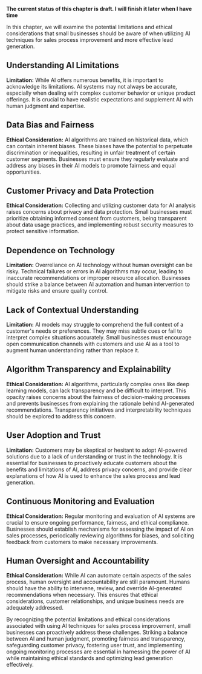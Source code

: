 **The current status of this chapter is draft. I will finish it later when I have time**

In this chapter, we will examine the potential limitations and ethical considerations that small businesses should be aware of when utilizing AI techniques for sales process improvement and more effective lead generation.

Understanding AI Limitations
----------------------------

**Limitation:** While AI offers numerous benefits, it is important to acknowledge its limitations. AI systems may not always be accurate, especially when dealing with complex customer behavior or unique product offerings. It is crucial to have realistic expectations and supplement AI with human judgment and expertise.

Data Bias and Fairness
----------------------

**Ethical Consideration:** AI algorithms are trained on historical data, which can contain inherent biases. These biases have the potential to perpetuate discrimination or inequalities, resulting in unfair treatment of certain customer segments. Businesses must ensure they regularly evaluate and address any biases in their AI models to promote fairness and equal opportunities.

Customer Privacy and Data Protection
------------------------------------

**Ethical Consideration:** Collecting and utilizing customer data for AI analysis raises concerns about privacy and data protection. Small businesses must prioritize obtaining informed consent from customers, being transparent about data usage practices, and implementing robust security measures to protect sensitive information.

Dependence on Technology
------------------------

**Limitation:** Overreliance on AI technology without human oversight can be risky. Technical failures or errors in AI algorithms may occur, leading to inaccurate recommendations or improper resource allocation. Businesses should strike a balance between AI automation and human intervention to mitigate risks and ensure quality control.

Lack of Contextual Understanding
--------------------------------

**Limitation:** AI models may struggle to comprehend the full context of a customer's needs or preferences. They may miss subtle cues or fail to interpret complex situations accurately. Small businesses must encourage open communication channels with customers and use AI as a tool to augment human understanding rather than replace it.

Algorithm Transparency and Explainability
-----------------------------------------

**Ethical Consideration:** AI algorithms, particularly complex ones like deep learning models, can lack transparency and be difficult to interpret. This opacity raises concerns about the fairness of decision-making processes and prevents businesses from explaining the rationale behind AI-generated recommendations. Transparency initiatives and interpretability techniques should be explored to address this concern.

User Adoption and Trust
-----------------------

**Limitation:** Customers may be skeptical or hesitant to adopt AI-powered solutions due to a lack of understanding or trust in the technology. It is essential for businesses to proactively educate customers about the benefits and limitations of AI, address privacy concerns, and provide clear explanations of how AI is used to enhance the sales process and lead generation.

Continuous Monitoring and Evaluation
------------------------------------

**Ethical Consideration:** Regular monitoring and evaluation of AI systems are crucial to ensure ongoing performance, fairness, and ethical compliance. Businesses should establish mechanisms for assessing the impact of AI on sales processes, periodically reviewing algorithms for biases, and soliciting feedback from customers to make necessary improvements.

Human Oversight and Accountability
----------------------------------

**Ethical Consideration:** While AI can automate certain aspects of the sales process, human oversight and accountability are still paramount. Humans should have the ability to intervene, review, and override AI-generated recommendations when necessary. This ensures that ethical considerations, customer relationships, and unique business needs are adequately addressed.

By recognizing the potential limitations and ethical considerations associated with using AI techniques for sales process improvement, small businesses can proactively address these challenges. Striking a balance between AI and human judgment, promoting fairness and transparency, safeguarding customer privacy, fostering user trust, and implementing ongoing monitoring processes are essential in harnessing the power of AI while maintaining ethical standards and optimizing lead generation effectively.
